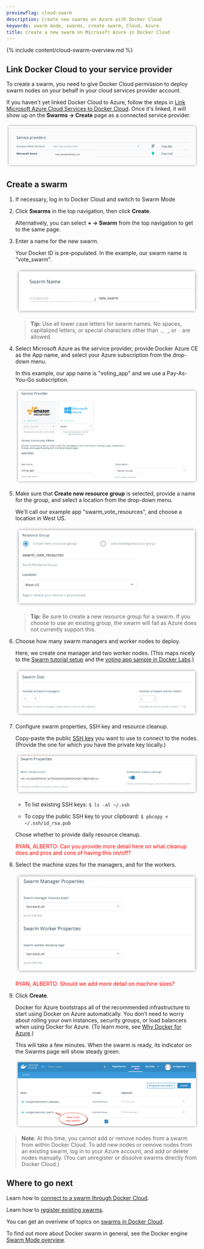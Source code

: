 ```yaml
---
previewflag: cloud-swarm
description: Create new swarms on Azure with Docker Cloud
keywords: swarm mode, swarms, create swarm, Cloud, Azure
title: Create a new swarm on Microsoft Azure in Docker Cloud
---
```


{% include content/cloud-swarm-overview.md %}

## Link Docker Cloud to your service provider

To create a swarm, you need to give Docker Cloud permission to deploy swarm
nodes on your behalf in your cloud services provider account.

If you haven't yet linked Docker Cloud to Azure, follow the steps in [Link Microsoft Azure Cloud Services to Docker Cloud](link-azure-swarm/). Once it's
linked, it will show up on the **Swarms -> Create** page as a connected service
provider.

![](images/azure-creds-cloud.png)

## Create a swarm

1.  If necessary, log in to Docker Cloud and switch to Swarm Mode

2.  Click **Swarms** in the top navigation, then click **Create**.

    Alternatively, you can select **+ -> Swarm** from the top navigation to get to the same page.

3.  Enter a name for the new swarm.

    Your Docker ID is pre-populated. In the example, our swarm name is "vote_swarm".

    ![](images/azure-create-swarm-1-name.png)

    >**Tip:** Use all lower case letters for swarm names. No spaces, capitalized letters, or special characters other than `.`, `_`, or `-` are allowed.

4.  Select Microsoft Azure as the service provider, provide Docker Azure CE as the App name, and select your Azure subscription from the drop-down menu.

    In this example, our app name is "voting_app" and we use a Pay-As-You-Go subscription.

    ![](images/azure-create-swarm-0.png)

5.  Make sure that **Create new resource group** is selected, provide a name for the group, and select a location from the drop-down menu.

    We'll call our example app "swarm_vote_resources", and choose a location in West US.

    ![](images/azure-create-swarm-3-resource-group.png)

    >**Tip:** Be sure to create a new resource group for a swarm. If you choose to use an existing group, the swarm will fail as Azure does not currently support this.

6.  Choose how many swarm managers and worker nodes to deploy.

    Here, we create one manager and two worker nodes. (This maps nicely to the [Swarm tutorial setup](/engine/swarm/swarm-tutorial/index.md) and the [voting app sample in Docker Labs](https://github.com/docker/labs/blob/master/beginner/chapters/votingapp.md).)

    ![](images/azure-create-swarm-4-size.png)

8.  Configure swarm properties, SSH key and resource cleanup.

    Copy-paste the public [SSH key](ssh-key-setup.md) you want to use to connect to the nodes. (Provide the one for which you have the private key locally.)

    ![](images/azure-create-swarm-5-properties.png)

    * To list existing SSH keys: `$ ls -al ~/.ssh`

    * To copy the public SSH key to your clipboard: `$ pbcopy < ~/.ssh/id_rsa.pub`

    Chose whether to provide daily resource cleanup.

    <font style="color:red;">RYAN, ALBERTO: Can you provide more detail here on what cleanup does and pros and cons of having this on/off?</font>

7.  Select the machine sizes for the managers, and for the workers.

    ![](images/azure-create-swarm-6-manager-worker.png)

    <font style="color:red;">RYAN, ALBERTO: Should we add more detail on machine sizes?</font>

9.  Click **Create**.

    Docker for Azure bootstraps all of the recommended infrastructure to start
    using Docker on Azure automatically. You don’t need to worry about rolling
    your own instances, security groups, or load balancers when using Docker for
    Azure. (To learn more, see [Why Docker for Azure](/docker-for-azure/why.md).)

    This will take a few minutes. When the swarm is ready, its indicator on the Swarms page will show steady green.

    ![](images/azure-create-swarm-7-list-callout.png)

> **Note**: At this time, you cannot add or remove nodes from a swarm from within Docker Cloud. To add new nodes or remove nodes from an existing swarm,
log in to your Azure account, and add or delete nodes manually. (You can
unregister or dissolve swarms directly from Docker Cloud.)

## Where to go next

Learn how to [connect to a swarm through Docker Cloud](connect-to-swarm.md).

Learn how to [register existing swarms](register-swarms.md).

You can get an overivew of topics on [swarms in Docker Cloud](index.md).

To find out more about Docker swarm in general, see the Docker engine
[Swarm Mode overview](/engine/swarm/).
